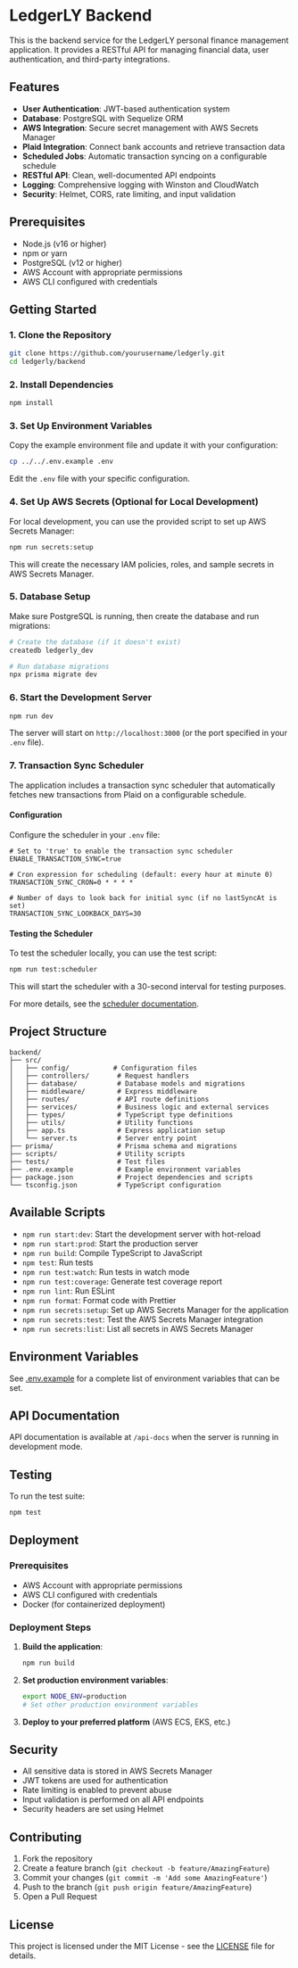 # LedgerLY Backend

This is the backend service for the LedgerLY personal finance management application. It provides a RESTful API for managing financial data, user authentication, and third-party integrations.

## Features

- **User Authentication**: JWT-based authentication system
- **Database**: PostgreSQL with Sequelize ORM
- **AWS Integration**: Secure secret management with AWS Secrets Manager
- **Plaid Integration**: Connect bank accounts and retrieve transaction data
- **Scheduled Jobs**: Automatic transaction syncing on a configurable schedule
- **RESTful API**: Clean, well-documented API endpoints
- **Logging**: Comprehensive logging with Winston and CloudWatch
- **Security**: Helmet, CORS, rate limiting, and input validation

## Prerequisites

- Node.js (v16 or higher)
- npm or yarn
- PostgreSQL (v12 or higher)
- AWS Account with appropriate permissions
- AWS CLI configured with credentials

## Getting Started

### 1. Clone the Repository

```bash
git clone https://github.com/yourusername/ledgerly.git
cd ledgerly/backend
```

### 2. Install Dependencies

```bash
npm install
```

### 3. Set Up Environment Variables

Copy the example environment file and update it with your configuration:

```bash
cp ../../.env.example .env
```

Edit the `.env` file with your specific configuration.

### 4. Set Up AWS Secrets (Optional for Local Development)

For local development, you can use the provided script to set up AWS Secrets Manager:

```bash
npm run secrets:setup
```

This will create the necessary IAM policies, roles, and sample secrets in AWS Secrets Manager.

### 5. Database Setup

Make sure PostgreSQL is running, then create the database and run migrations:

```bash
# Create the database (if it doesn't exist)
createdb ledgerly_dev

# Run database migrations
npx prisma migrate dev
```

### 6. Start the Development Server

```bash
npm run dev
```

The server will start on `http://localhost:3000` (or the port specified in your `.env` file).

### 7. Transaction Sync Scheduler

The application includes a transaction sync scheduler that automatically fetches new transactions from Plaid on a configurable schedule.

#### Configuration

Configure the scheduler in your `.env` file:

```env
# Set to 'true' to enable the transaction sync scheduler
ENABLE_TRANSACTION_SYNC=true

# Cron expression for scheduling (default: every hour at minute 0)
TRANSACTION_SYNC_CRON=0 * * * *

# Number of days to look back for initial sync (if no lastSyncAt is set)
TRANSACTION_SYNC_LOOKBACK_DAYS=30
```

#### Testing the Scheduler

To test the scheduler locally, you can use the test script:

```bash
npm run test:scheduler
```

This will start the scheduler with a 30-second interval for testing purposes.

For more details, see the [scheduler documentation](./src/services/scheduler/README.md).

## Project Structure

```
backend/
├── src/
│   ├── config/           # Configuration files
│   ├── controllers/       # Request handlers
│   ├── database/          # Database models and migrations
│   ├── middleware/        # Express middleware
│   ├── routes/            # API route definitions
│   ├── services/          # Business logic and external services
│   ├── types/             # TypeScript type definitions
│   ├── utils/             # Utility functions
│   ├── app.ts             # Express application setup
│   └── server.ts          # Server entry point
├── prisma/                # Prisma schema and migrations
├── scripts/               # Utility scripts
├── tests/                 # Test files
├── .env.example           # Example environment variables
├── package.json           # Project dependencies and scripts
└── tsconfig.json          # TypeScript configuration
```

## Available Scripts

- `npm run start:dev`: Start the development server with hot-reload
- `npm run start:prod`: Start the production server
- `npm run build`: Compile TypeScript to JavaScript
- `npm test`: Run tests
- `npm run test:watch`: Run tests in watch mode
- `npm run test:coverage`: Generate test coverage report
- `npm run lint`: Run ESLint
- `npm run format`: Format code with Prettier
- `npm run secrets:setup`: Set up AWS Secrets Manager for the application
- `npm run secrets:test`: Test the AWS Secrets Manager integration
- `npm run secrets:list`: List all secrets in AWS Secrets Manager

## Environment Variables

See [.env.example](../.env.example) for a complete list of environment variables that can be set.

## API Documentation

API documentation is available at `/api-docs` when the server is running in development mode.

## Testing

To run the test suite:

```bash
npm test
```

## Deployment

### Prerequisites

- AWS Account with appropriate permissions
- AWS CLI configured with credentials
- Docker (for containerized deployment)

### Deployment Steps

1. **Build the application**:
   ```bash
   npm run build
   ```

2. **Set production environment variables**:
   ```bash
   export NODE_ENV=production
   # Set other production environment variables
   ```

3. **Deploy to your preferred platform** (AWS ECS, EKS, etc.)

## Security

- All sensitive data is stored in AWS Secrets Manager
- JWT tokens are used for authentication
- Rate limiting is enabled to prevent abuse
- Input validation is performed on all API endpoints
- Security headers are set using Helmet

## Contributing

1. Fork the repository
2. Create a feature branch (`git checkout -b feature/AmazingFeature`)
3. Commit your changes (`git commit -m 'Add some AmazingFeature'`)
4. Push to the branch (`git push origin feature/AmazingFeature`)
5. Open a Pull Request

## License

This project is licensed under the MIT License - see the [LICENSE](../LICENSE) file for details.
